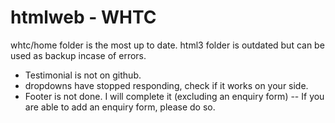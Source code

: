 # htmlweb - WHTC

whtc/home folder is the most up to date.
html3 folder is outdated but can be used as backup incase of errors.
- Testimonial is not on github.
- dropdowns have stopped responding, check if it works on your side.
- Footer is not done. I will complete it (excluding an enquiry form) -- If you are able to add an enquiry form, please do so.
